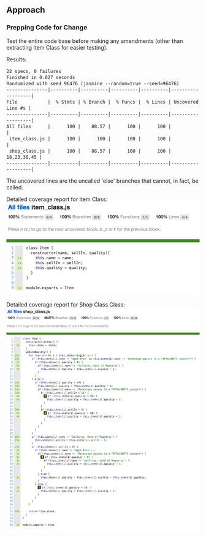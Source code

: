 ## Approach


### Prepping Code for Change
Test the entire code base before making any amendments (other than extracting Item Class for easier testing).

Results:
``` 
22 specs, 0 failures
Finished in 0.027 seconds
Randomized with seed 96476 (jasmine --random=true --seed=96476)
---------------|----------|----------|----------|----------|-------------------|
File           |  % Stmts | % Branch |  % Funcs |  % Lines | Uncovered Line #s |
---------------|----------|----------|----------|----------|-------------------|
All files      |      100 |    88.57 |      100 |      100 |                   |
 item_class.js |      100 |      100 |      100 |      100 |                   |
 shop_class.js |      100 |    88.57 |      100 |      100 |       18,23,36,45 |
---------------|----------|----------|----------|----------|-------------------|
```
The uncovered lines are the uncalled 'else' branches that cannot, in fact, be called.

Detailed coverage report for Item Class:
![Item Class Coverage HTML Report](img/Item_Class_Istanbul_Coverage_Report.png)

Detailed coverage report for Shop Class Class:
![Item Class Coverage HTML Report](img/Shop_Class_Istanbul_Coverage_Report.png)